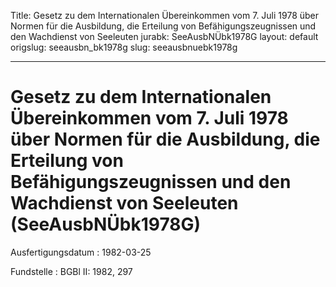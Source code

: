 Title: Gesetz zu dem Internationalen Übereinkommen vom 7. Juli 1978 über Normen für
  die Ausbildung, die Erteilung von Befähigungszeugnissen und den Wachdienst von Seeleuten
jurabk: SeeAusbNÜbk1978G
layout: default
origslug: seeausbn_bk1978g
slug: seeausbnuebk1978g

---

# Gesetz zu dem Internationalen Übereinkommen vom 7. Juli 1978 über Normen für die Ausbildung, die Erteilung von Befähigungszeugnissen und den Wachdienst von Seeleuten (SeeAusbNÜbk1978G)

Ausfertigungsdatum
:   1982-03-25

Fundstelle
:   BGBl II: 1982, 297

